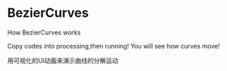 # BezierCurves
How BezierCurves works

Copy codes into processing,then running! You will see how curves move!

用可视化的UI动画来演示曲线的分解运动
